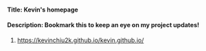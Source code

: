 
#### Title: Kevin's homepage
#### Description: Bookmark this to keep an eye on my project updates!

1. https://kevinchiu2k.github.io/kevin.github.io/
   

   
